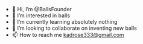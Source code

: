 - 👋 Hi, I’m @BallsFounder
- 👀 I’m interested in balls
- 🌱 I’m currently learning absolutely nothing
- 💞️ I’m looking to collaborate on inventing new balls
- 📫 How to reach me kadrose333@gmail.com

<!---
BallsFounder/BallsFounder is a ✨ special ✨ repository because its `README.md` (this file) appears on your GitHub profile.
You can click the Preview link to take a look at your changes.
--->
